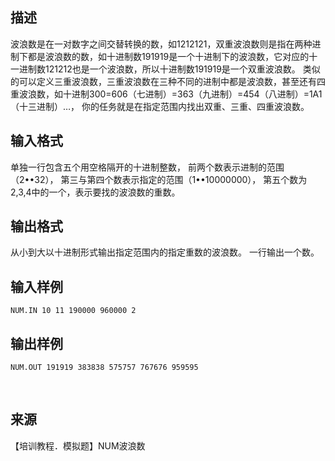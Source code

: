 ## 描述

波浪数是在一对数字之间交替转换的数，如1212121，双重波浪数则是指在两种进制下都是波浪数的数，如十进制数191919是一个十进制下的波浪数，它对应的十一进制数121212也是一个波浪数，所以十进制数191919是一个双重波浪数。 类似的可以定义三重波浪数，三重波浪数在三种不同的进制中都是波浪数，甚至还有四重波浪数，如十进制300=606（七进制）=363（九进制）=454（八进制）=1A1（十三进制）…， 你的任务就是在指定范围内找出双重、三重、四重波浪数。 

## 输入格式

单独一行包含五个用空格隔开的十进制整数， 前两个数表示进制的范围（2••32）， 第三与第四个数表示指定的范围（1••10000000）， 第五个数为2,3,4中的一个，表示要找的波浪数的重数。

## 输出格式

从小到大以十进制形式输出指定范围内的指定重数的波浪数。 一行输出一个数。

## 输入样例

```plaintext
NUM.IN 10 11 190000 960000 2 
```

## 输出样例

```plaintext
NUM.OUT 191919 383838 575757 767676 959595 
```



 

## 来源

【培训教程．模拟题】NUM波浪数

